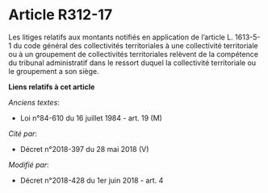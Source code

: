 # Article R312-17

Les litiges relatifs aux montants notifiés en application de l’article L. 1613-5-1 du code général des collectivités
territoriales à une collectivité territoriale ou à un groupement de collectivités territoriales relèvent de la compétence du
tribunal administratif dans le ressort duquel la collectivité territoriale ou le groupement a son siège.

**Liens relatifs à cet article**

_Anciens textes_:

  - Loi n°84-610 du 16 juillet 1984 - art. 19 (M)

_Cité par_:

  - Décret n°2018-397 du 28 mai 2018 (V)

_Modifié par_:

  - Décret n°2018-428 du 1er juin 2018 - art. 4
